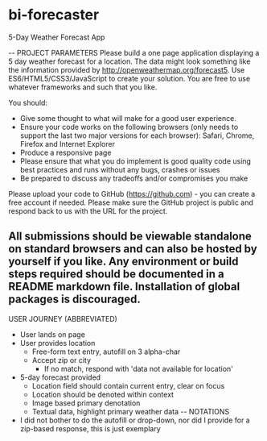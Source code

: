 # bi-forecaster
5-Day Weather Forecast App

--
PROJECT PARAMETERS
Please build a one page application displaying a 5 day weather forecast for a location.  The data might look something like the information provided by  http://openweathermap.org/forecast5. Use ES6/HTML5/CSS3/JavaScript to create your solution. You are free to use whatever frameworks and such that you like.

You should:
- Give some thought to what will make for a good user experience.
- Ensure your code works on the following browsers (only needs to support the last two major versions for each browser): Safari, Chrome, Firefox and Internet Explorer
- Produce a responsive page
- Please ensure that what you do implement is good quality code using best practices and runs without any bugs, crashes or issues
- Be prepared to discuss any tradeoffs and/or compromises you make

Please upload your code to GitHub (https://github.com) - you can create a free account if needed. Please make sure the GitHub project is public and respond back to us with the URL for the project.

All submissions should be viewable standalone on standard browsers and can also be hosted by yourself if you like. Any environment or build steps required should be documented in a README markdown file.  Installation of global packages is discouraged.
--
USER JOURNEY (ABBREVIATED)
- User lands on page
- User provides location
  - Free-form text entry, autofill on 3 alpha-char
  - Accept zip or city
    - If no match, respond with 'data not available for location'
- 5-day forecast provided
  - Location field should contain current entry, clear on focus
  - Location should be denoted within context
  - Image based primary denotation
  - Textual data, highlight primary weather data
--
NOTATIONS
- I did not bother to do the autofill or drop-down, nor did I provide for a zip-based response, this is just exemplary